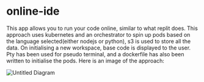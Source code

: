 # online-ide


This app allows you to run your code online, similar to what replit does. This approach uses kubernetes and an orchestrator to spin up pods based on the language selected(either nodejs or python), s3 is used to store all the data. On initialising a new workspace, base code is displayed to the user. Pty has been used for pseudo terminal, and a dockerfile has also been written to initialise the pods. Here is an image of the approach:


![Untitled Diagram](https://github.com/rehanganapathy/online-ide/assets/79349712/0cbc33e2-d2dd-4875-a0e7-53758fd36c2e)
